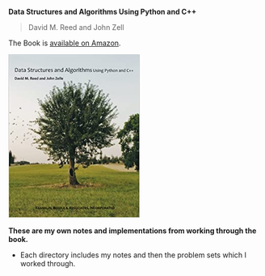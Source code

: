 **Data Structures and Algorithms Using Python and C++**
> David M. Reed and John Zell

The Book is [available on Amazon](https://www.amazon.com/Data-Structures-Algorithms-Using-Python/dp/1590282337).

 ![Book Image](book_image.jpg)

 **These are my own notes and implementations from working through the book.**
 - Each directory includes my notes and then the problem sets which I worked through.
